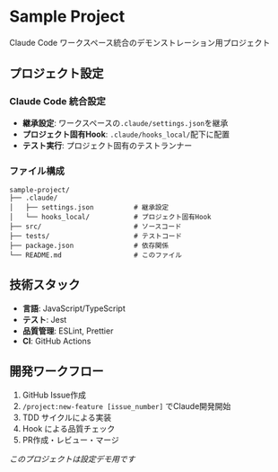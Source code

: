 # Sample Project

Claude Code ワークスペース統合のデモンストレーション用プロジェクト

## プロジェクト設定

### Claude Code 統合設定
- **継承設定**: ワークスペースの`.claude/settings.json`を継承
- **プロジェクト固有Hook**: `.claude/hooks_local/`配下に配置
- **テスト実行**: プロジェクト固有のテストランナー

### ファイル構成
```
sample-project/
├── .claude/
│   ├── settings.json          # 継承設定
│   └── hooks_local/           # プロジェクト固有Hook
├── src/                       # ソースコード
├── tests/                     # テストコード
├── package.json               # 依存関係
└── README.md                  # このファイル
```

## 技術スタック
- **言語**: JavaScript/TypeScript
- **テスト**: Jest
- **品質管理**: ESLint, Prettier
- **CI**: GitHub Actions

## 開発ワークフロー
1. GitHub Issue作成
2. `/project:new-feature [issue_number]` でClaude開発開始
3. TDD サイクルによる実装
4. Hook による品質チェック
5. PR作成・レビュー・マージ

*このプロジェクトは設定デモ用です*